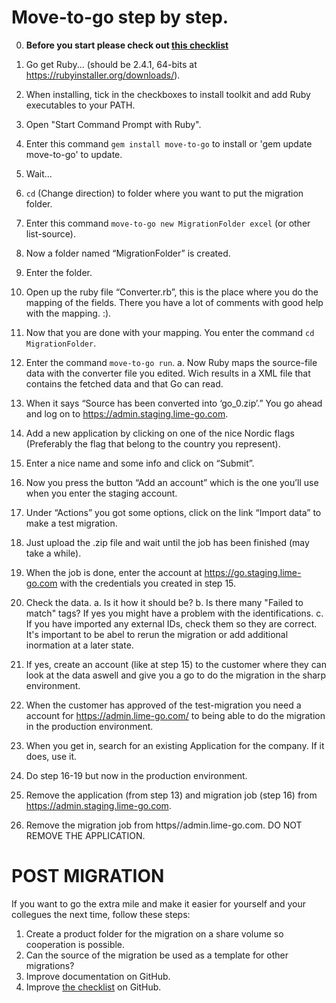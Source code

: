 # Move-to-go step by step.

0. **Before you start please check out [this checklist](Checklist.md)**
1. Go get Ruby... (should be 2.4.1, 64-bits at https://rubyinstaller.org/downloads/).
2. When installing, tick in the checkboxes to install toolkit and add Ruby executables to your PATH.
3. Open "Start Command Prompt with Ruby".
4. Enter this command `gem install move-to-go` to install or 'gem update move-to-go' to update.
5. Wait...
6. `cd` (Change direction) to folder where you want to put the migration folder.
7. Enter this command `move-to-go new MigrationFolder excel` (or other list-source).
8. Now a folder named “MigrationFolder” is created.
9. Enter the folder.
10. Open up the ruby file “Converter.rb”, this is the place where you do the mapping of the fields. There you have a lot of comments with good help with the mapping. :).
11. Now that you are done with your mapping. You enter the command `cd MigrationFolder`.

12. Enter the command `move-to-go run`.
	a.	Now Ruby maps the source-file data with the converter file you edited. Wich results in a XML file that contains the fetched data and that Go can read.
13. When it says “Source has been converted into ‘go_0.zip’.” You go ahead and log on to https://admin.staging.lime-go.com.
14. Add a new application by clicking on one of the nice Nordic flags (Preferably the flag that belong to the country you represent).
15. Enter a nice name and some info and click on “Submit”.
16. Now you press the button “Add an account” which is the one you’ll use when you enter the staging account. 
17. Under “Actions” you got some options, click on the link “Import data” to make a test migration. 
18. Just upload the .zip file and wait until the job has been finished (may take a while).
19. When the job is done, enter the account at https://go.staging.lime-go.com with the credentials you created in step 15.
20. Check the data.
	a. Is it how it should be?
	b. Is there many "Failed to match" tags? If yes you might have a problem with the identifications.
	c. If you have imported any external IDs, check them so they are correct. It's important to be abel to rerun the migration or add additional inormation at a later state. 
21. If yes, create an account (like at step 15) to the customer where they can look at the data aswell and give you a go to do the migration in the sharp environment. 

22. When the customer has approved of the test-migration you need a account for https://admin.lime-go.com/ to being able to do the migration in the production environment.
23. When you get in, search for an existing Application for the company. If it does, use it. 
24. Do step 16-19 but now in the production environment. 
25. Remove the application (from step 13) and migration job (step 16) from https://admin.staging.lime-go.com.
26. Remove the migration job from https//admin.lime-go.com. DO NOT REMOVE THE APPLICATION.

# POST MIGRATION
If you want to go the extra mile and make it easier for yourself and your collegues the next time, follow these steps:
1. Create a product folder for the migration on a share volume so cooperation is possible.
2. Can the source of the migration be used as a template for other migrations? 
3. Improve documentation on GitHub.
4. Improve [the checklist](Checklist.md) on GitHub.

